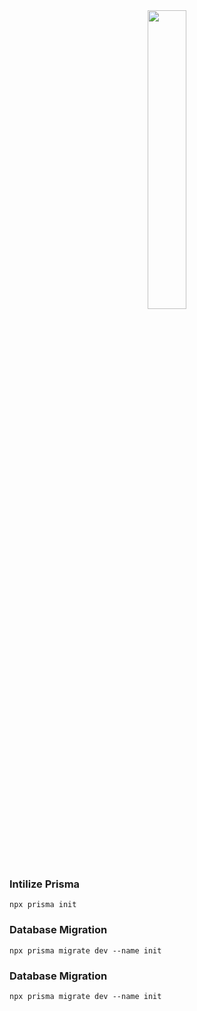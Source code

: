 <div align="center">    
    <img src="https://cdn.jsdelivr.net/gh/devicons/devicon@latest/icons/prisma/prisma-original-wordmark.svg" width="35%"/>
</div>
<h3>Intilize Prisma</h3>
    
```shell
npx prisma init
```

<h3>Database Migration</h3>
    
```shell
npx prisma migrate dev --name init
```

<h3>Database Migration</h3>
    
```shell
npx prisma migrate dev --name init
```
    
